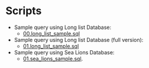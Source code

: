 # Scripts
- Sample query using Long list Database:
  - [00.long_list_sample.sql](./00.long_list_sample.sql)
- Sample query using Long list Database (full version):
  - [01.long_list_sample.sql](./01.long_list_sample.sql)
- Sample query using Sea Lions Database:
  - [01.sea_lions_sample.sql](./01.sea_lions_sample.sql).
